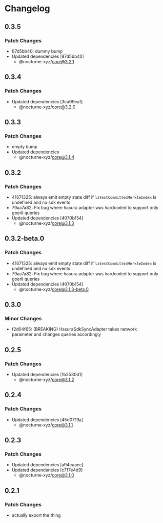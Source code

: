 # Changelog

## 0.3.5

### Patch Changes

- 87d5bb40: dummy bump
- Updated dependencies [87d5bb40]
  - @nocturne-xyz/core@3.2.1

## 0.3.4

### Patch Changes

- Updated dependencies [3ca99eaf]
  - @nocturne-xyz/core@3.2.0

## 0.3.3

### Patch Changes

- empty bump
- Updated dependencies
  - @nocturne-xyz/core@3.1.4

## 0.3.2

### Patch Changes

- 41671325: always emit empty state diff if `latestCommittedMerkleIndex` is undefined and no sdk events
- 79aa7a82: Fix bug where hasura adapter was hardcoded to support only goerli queries
- Updated dependencies [4070b154]
  - @nocturne-xyz/core@3.1.3

## 0.3.2-beta.0

### Patch Changes

- 41671325: always emit empty state diff if `latestCommittedMerkleIndex` is undefined and no sdk events
- 79aa7a82: Fix bug where hasura adapter was hardcoded to support only goerli queries
- Updated dependencies [4070b154]
  - @nocturne-xyz/core@3.1.3-beta.0

## 0.3.0

### Minor Changes

- f2d04f65: (BREAKING) HasuraSdkSyncAdapter takes network parameter and changes queries accordingly

## 0.2.5

### Patch Changes

- Updated dependencies [1b2530d1]
  - @nocturne-xyz/core@3.1.2

## 0.2.4

### Patch Changes

- Updated dependencies [45d0719a]
  - @nocturne-xyz/core@3.1.1

## 0.2.3

### Patch Changes

- Updated dependencies [a94caaec]
- Updated dependencies [c717e4d9]
  - @nocturne-xyz/core@3.1.0

## 0.2.1

### Patch Changes

- actually export the thing
